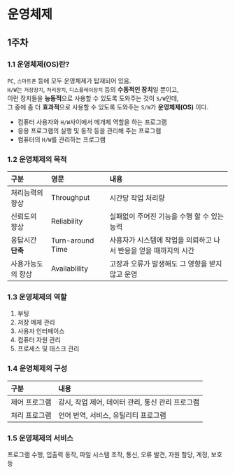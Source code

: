 # 운영체제
## 1주차 
### 1.1 운영체제(OS)란?
`PC`, `스마트폰` 등에 모두 운영체제가 탑재되어 있음.   
`H/W`는 `저장장치`, `처리장치`, `디스플레이장치` 등의 **수동적인 장치**일 뿐이고,   
이런 장치들을 **능동적**으로 사용할 수 있도록 도와주는 것이 `S/W`인데,   
그 중에 좀 더 **효과적**으로 사용할 수 있도록 도와주는 `S/W`가 **운영체제(OS)** 이다.   
- 컴퓨터 사용자와 `H/W`사이에서 메개체 역할을 하는 프로그램
- 응용 프로그램의 실행 및 동작 등을 관리해 주는 프로그램
- 컴퓨터의 `H/W`를 관리하는 프로그램

### 1.2 운영체제의 목적
|구분|영문|내용|
|:--|:--|:--|
|처리능력의 향상|Throughput|시간당 작업 처리량|
|신뢰도의 향상|Reliability|실패없이 주어진 기능을 수행 할 수 있는 능력|
|응답시간 **단축**|Turn-around Time|사용자가 시스템에 작업을 의뢰하고 나서 반응을 얻을 때까지의 시간|
|사용가능도의 향상|Availablility|고장과 오류가 발생해도 그 영향을 받지않고 운영|

### 1.3 운영체제의 역할
1. 부팅
2. 저장 메체 관리
3. 사용자 인터페이스
4. 컴퓨터 자원 관리
5. 프로세스 및 태스크 관리

### 1.4 운영체제의 구성
|구분|내용|
|:--|:--|
|제어 프로그램|감시, 작업 제어, 데이터 관리, 통신 관리 프로그램|
|처리 프로그램|언어 번역, 서비스, 유틸리티 프로그램|

### 1.5 운영체제의 서비스
프로그램 수행, 입출력 동작, 파일 시스템 조작, 통신, 오류 발견, 자원 할당, 계정, 보호 등
